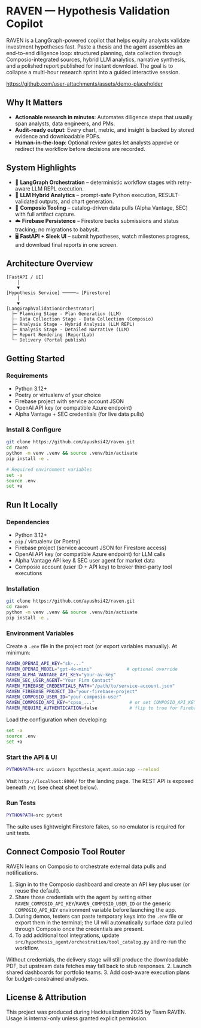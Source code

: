 # RAVEN — Hypothesis Validation Copilot

RAVEN is a LangGraph-powered copilot that helps equity analysts validate investment hypotheses fast. Paste a thesis and the agent assembles an end-to-end diligence loop: structured planning, data collection through Composio-integrated sources, hybrid LLM analytics, narrative synthesis, and a polished report published for instant download. The goal is to collapse a multi-hour research sprint into a guided interactive session.

https://github.com/user-attachments/assets/demo-placeholder

## Why It Matters
- **Actionable research in minutes**: Automates diligence steps that usually span analysts, data engineers, and PMs.
- **Audit-ready output**: Every chart, metric, and insight is backed by stored evidence and downloadable PDFs.
- **Human-in-the-loop**: Optional review gates let analysts approve or redirect the workflow before decisions are recorded.

## System Highlights
- 🔁 **LangGraph Orchestration** – deterministic workflow stages with retry-aware LLM REPL execution.
- 🧠 **LLM Hybrid Analytics** – prompt-safe Python execution, RESULT-validated outputs, and chart generation.
- 🔌 **Composio Tooling** – catalog-driven data pulls (Alpha Vantage, SEC) with full artifact capture.
- ☁️ **Firebase Persistence** – Firestore backs submissions and status tracking; no migrations to babysit.
- 🖥️ **FastAPI + Sleek UI** – submit hypotheses, watch milestones progress, and download final reports in one screen.

## Architecture Overview
```
[FastAPI / UI]
	│
	▼
[Hypothesis Service] ─────→ [Firestore]
	│
	▼
[LangGraphValidationOrchestrator]
  ├─ Planning Stage - Plan Generation (LLM) 
  ├─ Data Collection Stage - Data Collection (Composio)
  ├─ Analysis Stage - Hybrid Analysis (LLM REPL)
  ├─ Analysis Stage - Detailed Narrative (LLM)
  ├─ Report Rendering (ReportLab)
  └─ Delivery (Portal publish)
```

## Getting Started

### Requirements
- Python 3.12+
- Poetry or virtualenv of your choice
- Firebase project with service account JSON
- OpenAI API key (or compatible Azure endpoint)
- Alpha Vantage + SEC credentials (for live data pulls)

### Install & Configure
```bash
git clone https://github.com/ayushsi42/raven.git
cd raven
python -m venv .venv && source .venv/bin/activate
pip install -e .

# Required environment variables
set -a
source .env
set +a
```

## Run It Locally

### Dependencies
- Python 3.12+
- `pip` / virtualenv (or Poetry)
- Firebase project (service account JSON for Firestore access)
- OpenAI API key (or compatible Azure endpoint) for LLM calls
- Alpha Vantage API key & SEC user agent for market data
- Composio account (user ID + API key) to broker third-party tool executions

### Installation
```bash
git clone https://github.com/ayushsi42/raven.git
cd raven
python -m venv .venv && source .venv/bin/activate
pip install -e .
```

### Environment Variables
Create a `.env` file in the project root (or export variables manually). At minimum:

```bash
RAVEN_OPENAI_API_KEY="sk-..."
RAVEN_OPENAI_MODEL="gpt-4o-mini"             # optional override
RAVEN_ALPHA_VANTAGE_API_KEY="your-av-key"
RAVEN_SEC_USER_AGENT="Your Firm Contact"
RAVEN_FIREBASE_CREDENTIALS_PATH="/path/to/service-account.json"
RAVEN_FIREBASE_PROJECT_ID="your-firebase-project"
RAVEN_COMPOSIO_USER_ID="your-composio-user"
RAVEN_COMPOSIO_API_KEY="cpso_..."             # or set COMPOSIO_API_KEY
RAVEN_REQUIRE_AUTHENTICATION=false            # flip to true for Firebase auth gate
```

Load the configuration when developing:

```bash
set -a
source .env
set +a
```

### Start the API & UI
```bash
PYTHONPATH=src uvicorn hypothesis_agent.main:app --reload
```

Visit `http://localhost:8000/` for the landing page. The REST API is exposed beneath `/v1` (see cheat sheet below).

### Run Tests
```bash
PYTHONPATH=src pytest
```

The suite uses lightweight Firestore fakes, so no emulator is required for unit tests.

## Connect Composio Tool Router
RAVEN leans on Composio to orchestrate external data pulls and notifications.

1. Sign in to the Composio dashboard and create an API key plus user (or reuse the default).
2. Share those credentials with the agent by setting either `RAVEN_COMPOSIO_API_KEY`/`RAVEN_COMPOSIO_USER_ID` or the generic `COMPOSIO_API_KEY` environment variable before launching the app.
3. During demos, testers can paste temporary keys into the `.env` file or export them in the terminal; the UI will automatically surface data pulled through Composio once the credentials are present.
4. To add additional tool integrations, update `src/hypothesis_agent/orchestration/tool_catalog.py` and re-run the workflow.

Without credentials, the delivery stage will still produce the downloadable PDF, but upstream data fetches may fall back to stub responses.
2. Launch shared dashboards for portfolio teams.
3. Add cost-aware execution plans for budget-constrained analyses.

## License & Attribution
This project was produced during Hacktualization 2025 by Team RAVEN. Usage is internal-only unless granted explicit permission.